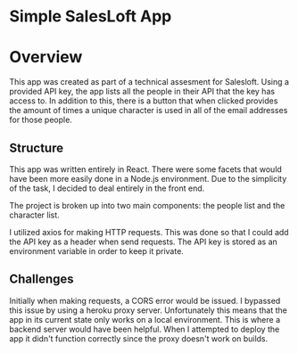 # Simple SalesLoft App

# Overview

This app was created as part of a technical assesment for Salesloft. Using a provided API key, the app lists all the people in their API that the key has access to. In addition to this, there is a button that when clicked provides the amount of times a unique character is used in all of the email addresses for those people.

## Structure

This app was written entirely in React. There were some facets that would have been more easily done in a Node.js environment. Due to the simplicity of the task, I decided to deal entirely in the front end.

The project is broken up into two main components: the people list and the character list.

I utilized axios for making HTTP requests. This was done so that I could add the API key as a header when send requests. The API key is stored as an environment variable in order to keep it private.

## Challenges

Initially when making requests, a CORS error would be issued. I bypassed this issue by using a heroku proxy server. Unfortunately this means that the app in its current state only works on a local environment. This is where a backend server would have been helpful. When I attempted to deploy the app it didn't function correctly since the proxy doesn't work on builds.
